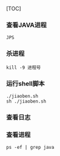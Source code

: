 [TOC]

###  查看JAVA进程

```shell
JPS
```

### 杀进程

```shell
kill -9 进程号
```

### 运行shell脚本

```shell
./jiaoben.sh
sh ./jiaoben.sh
```

### 查看日志



### 查看进程

```shell
ps -ef | grep java
```

